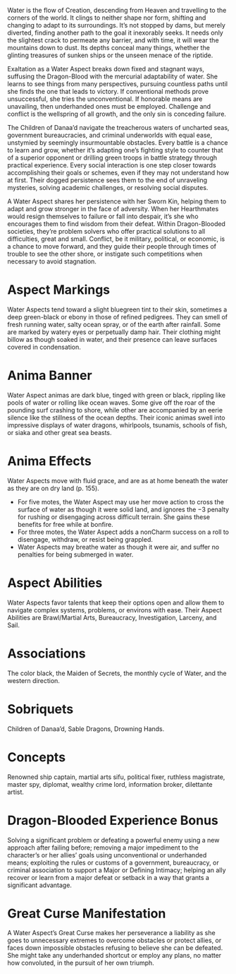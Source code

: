 Water is the flow of Creation, descending from Heaven and travelling to the corners of the world. It clings to neither shape nor form, shifting and changing to adapt to its surroundings. It’s not stopped by dams, but merely diverted, finding another path to the goal it inexorably seeks. It needs only the slightest crack to permeate any barrier, and with time, it will wear the mountains down to dust. Its depths conceal many things, whether the glinting treasures of sunken ships or the unseen menace of the riptide.

Exaltation as a Water Aspect breaks down fixed and stagnant ways, suffusing the Dragon-Blood with the mercurial adaptability of water. She learns to see things from many perspectives, pursuing countless paths until she finds the one that leads to victory. If conventional methods prove unsuccessful, she tries the unconventional. If honorable means are unavailing, then underhanded ones must be employed. Challenge and conflict is the wellspring of all growth, and the only sin is conceding failure.

The Children of Danaa’d navigate the treacherous waters of uncharted seas, government bureaucracies, and criminal underworlds with equal ease, unstymied by seemingly insurmountable obstacles. Every battle is a chance to learn and grow, whether it’s adapting one’s fighting style to counter that of a superior opponent or drilling green troops in battle strategy through practical experience. Every social interaction is one step closer towards accomplishing their goals or schemes, even if they may not understand how at first. Their dogged persistence sees them to the end of unraveling mysteries, solving academic challenges, or resolving social disputes.

A Water Aspect shares her persistence with her Sworn Kin, helping them to adapt and grow stronger in the face of adversity. When her Hearthmates would resign themselves to failure or fall into despair, it’s she who encourages them to find wisdom from their defeat. Within Dragon-Blooded societies, they’re problem solvers who offer practical solutions to all difficulties, great and small. Conflict, be it military, political, or economic, is a chance to move forward, and they guide their people through times of trouble to see the other shore, or instigate such competitions when necessary to avoid stagnation.


# Aspect Markings

Water Aspects tend toward a slight bluegreen tint to their skin, sometimes a deep green-black or ebony in those of refined pedigrees. They can smell of fresh running water, salty ocean spray, or of the earth after rainfall. Some are marked by watery eyes or perpetually damp hair. Their clothing might billow as though soaked in water, and their presence can leave surfaces covered in condensation. 

# Anima Banner

Water Aspect animas are dark blue, tinged with green or black, rippling like pools of water or rolling like ocean waves. Some give off the roar of the pounding surf crashing to shore, while other are accompanied by an eerie silence like the stillness of the ocean depths. Their iconic animas swell into impressive displays of water dragons, whirlpools, tsunamis, schools of fish, or siaka and other great sea beasts.

# Anima Effects

Water Aspects move with fluid grace, and are as at home beneath the water as they are on dry land (p. 155). 
- For five motes, the Water Aspect may use her move action to cross the surface of water as though it were solid land, and ignores the −3 penalty for rushing or disengaging across difficult terrain. She gains these benefits for free while at bonfire.
- For three motes, the Water Aspect adds a nonCharm success on a roll to disengage, withdraw, or resist being grappled. 
- Water Aspects may breathe water as though it were air, and suffer no penalties for being submerged in water.

# Aspect Abilities

Water Aspects favor talents that keep their options open and allow them to navigate complex systems, problems, or environs with ease. Their Aspect Abilities are Brawl/Martial Arts, Bureaucracy, Investigation, Larceny, and Sail. 

# Associations

The color black, the Maiden of Secrets, the monthly cycle of Water, and the western direction. 

# Sobriquets

Children of Danaa’d, Sable Dragons, Drowning Hands.

# Concepts

Renowned ship captain, martial arts sifu, political fixer, ruthless magistrate, master spy, diplomat, wealthy crime lord, information broker, dilettante artist.

# Dragon-Blooded Experience Bonus

Solving a significant problem or defeating a powerful enemy using a new approach after failing before; removing a major impediment to the character’s or her allies’ goals using unconventional or underhanded means; exploiting the rules or customs of a government, bureaucracy, or criminal association to support a Major or Defining Intimacy; helping an ally recover or learn from a major defeat or setback in a way that grants a significant advantage.

# Great Curse Manifestation

A Water Aspect’s Great Curse makes her perseverance a liability as she goes to unnecessary extremes to overcome obstacles or protect allies, or faces down impossible obstacles refusing to believe she can be defeated. She might take any underhanded shortcut or employ any plans, no matter how convoluted, in the pursuit of her own triumph.